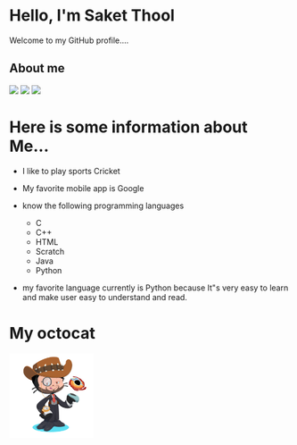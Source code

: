 # Hello, I'm Saket Thool
Welcome to my GitHub profile....


## About me
[![](https://img.shields.io/badge/Programming%20Language-Python-informational?style=flat&&color=2bbc8a&logo=pastebin)](#)
[![](https://img.shields.io/badge/Music-Bollywood-informational?style=flat&&color=2bbc8a&logo=applemusic)](#)
[![](https://img.shields.io/badge/Sport-Cricket-informational?style=flat&&color=2bbc8a&logo=pastebin)](#)

# Here is some information about Me...

* I like to play sports Cricket

* My favorite mobile app is Google
* know the following programming languages
  *  C
  *  C++
  *  HTML
  *  Scratch
  *  Java
  *  Python
* my favorite language currently is Python because It"s very easy to learn and make user easy to understand and read.

# My octocat
<img src="octocat.png" width="30%" />

